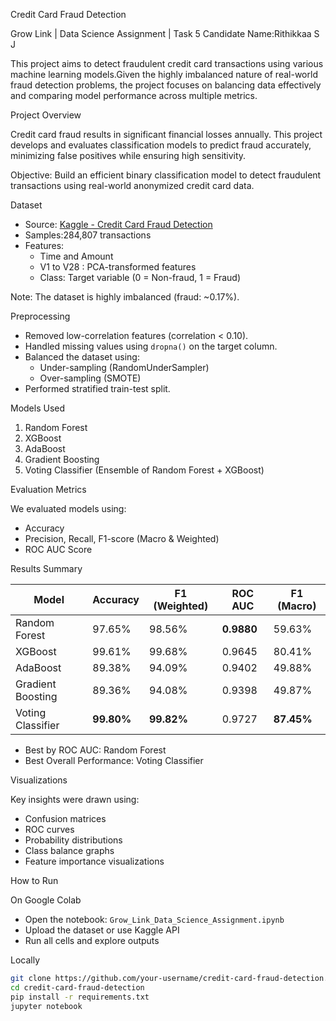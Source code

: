 Credit Card Fraud Detection

Grow Link | Data Science Assignment | Task 5 
Candidate Name:Rithikkaa S J  

This project aims to detect fraudulent credit card transactions using various machine learning models.Given the highly imbalanced nature of real-world fraud detection problems, the project focuses on balancing data effectively and comparing model performance across multiple metrics.

Project Overview

Credit card fraud results in significant financial losses annually. This project develops and evaluates classification models to predict fraud accurately, minimizing false positives while ensuring high sensitivity.

Objective:
Build an efficient binary classification model to detect fraudulent transactions using real-world anonymized credit card data.

Dataset

- Source: [Kaggle - Credit Card Fraud Detection](https://www.kaggle.com/datasets/mlg-ulb/creditcardfraud)
- Samples:284,807 transactions  
- Features:  
  - Time and Amount 
  - V1 to V28 : PCA-transformed features  
  - Class: Target variable (0 = Non-fraud, 1 = Fraud)

Note: The dataset is highly imbalanced (fraud: ~0.17%).

Preprocessing

- Removed low-correlation features (correlation < 0.10).
- Handled missing values using `dropna()` on the target column.
- Balanced the dataset using:
  - Under-sampling (RandomUnderSampler)
  - Over-sampling (SMOTE)
- Performed stratified train-test split.

Models Used

1. Random Forest
2. XGBoost
3. AdaBoost
4. Gradient Boosting
5. Voting Classifier (Ensemble of Random Forest + XGBoost)

 Evaluation Metrics

We evaluated models using:
- Accuracy
- Precision, Recall, F1-score (Macro & Weighted)
- ROC AUC Score

 Results Summary

| Model              | Accuracy | F1 (Weighted) | ROC AUC | F1 (Macro) |
|-------------------|----------|---------------|---------|------------|
| Random Forest      | 97.65%   | 98.56%        | **0.9880** | 59.63%     |
| XGBoost            | 99.61%   | 99.68%        | 0.9645  | 80.41%     |
| AdaBoost           | 89.38%   | 94.09%        | 0.9402  | 49.88%     |
| Gradient Boosting  | 89.36%   | 94.08%        | 0.9398  | 49.87%     |
| Voting Classifier  | **99.80%** | **99.82%**  | 0.9727  | **87.45%** |

- Best by ROC AUC: Random Forest  
- Best Overall Performance: Voting Classifier

 Visualizations

Key insights were drawn using:
- Confusion matrices
- ROC curves
- Probability distributions
- Class balance graphs
- Feature importance visualizations

How to Run

 On Google Colab
- Open the notebook: `Grow_Link_Data_Science_Assignment.ipynb`
- Upload the dataset or use Kaggle API
- Run all cells and explore outputs

Locally
```bash
git clone https://github.com/your-username/credit-card-fraud-detection.git
cd credit-card-fraud-detection
pip install -r requirements.txt
jupyter notebook

 
